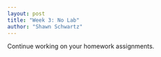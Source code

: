 ```yaml
---
layout: post
title: "Week 3: No Lab"
author: "Shawn Schwartz"
---
```


Continue working on your homework assignments.
